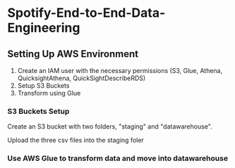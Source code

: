 # Spotify-End-to-End-Data-Engineering

## Setting Up AWS Environment
1. Create an IAM user with the necessary permissions (S3, Glue, Athena, QuicksightAthena, QuickSightDescribeRDS)
2. Setup S3 Buckets
3. Transform using Glue


### S3 Buckets Setup
Create an S3 bucket with two folders, "staging" and "datawarehouse".

Upload the three csv files into the staging foler

### Use AWS Glue to transform data and move into datawarehouse

